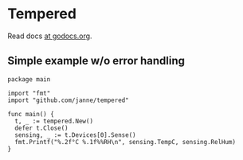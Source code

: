 # Tempered

Read docs [at godocs.org](http://godoc.org/github.com/janne/tempered).

## Simple example w/o error handling

    package main

    import "fmt"
    import "github.com/janne/tempered"

    func main() {
      t, _ := tempered.New()
      defer t.Close()
      sensing, _ := t.Devices[0].Sense()
      fmt.Printf("%.2f°C %.1f%%RH\n", sensing.TempC, sensing.RelHum)
    }

